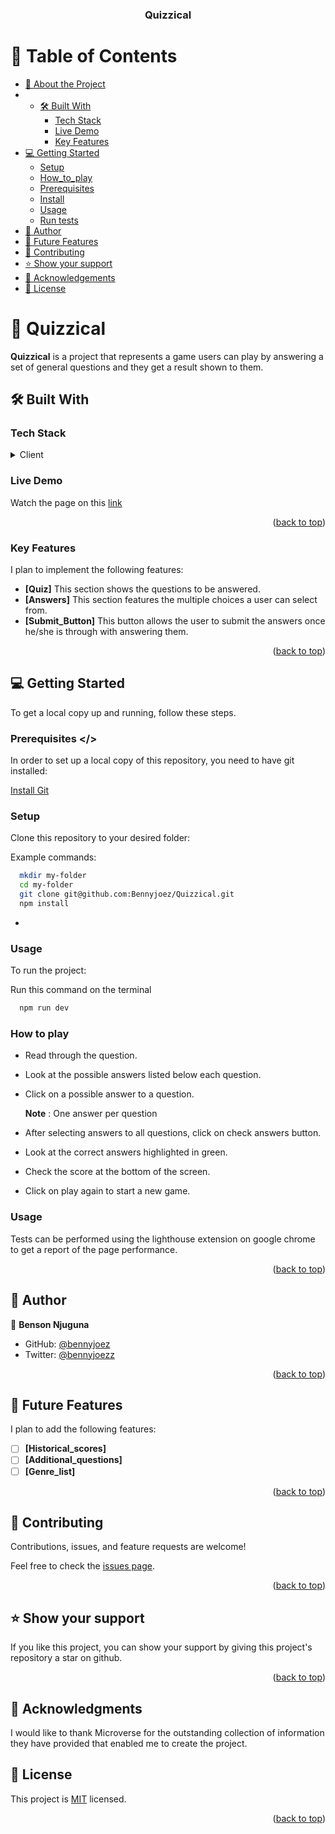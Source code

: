 <a name="readme-top"></a>

<div align="center">

  <h3><b>Quizzical</b></h3>

</div>

<!-- TABLE OF CONTENTS -->

# 📗 Table of Contents

- [📖 About the Project](#about-project)
- - [🛠 Built With](#built-with)
    - [Tech Stack](#tech-stack)
    - [Live Demo](#live-demo)
    - [Key Features](#key-features)
- [💻 Getting Started](#getting-started)
  - [Setup](#setup)
  - [How_to_play](#how-to-play)
  - [Prerequisites](#prerequisites)
  - [Install](#install)
  - [Usage](#usage)
  - [Run tests](#run-tests)
- [👥 Author](#author)
- [🔭 Future Features](#future-features)
- [🤝 Contributing](#contributing)
- [⭐️ Show your support](#support)
- [🙏 Acknowledgements](#acknowledgements)
- [📝 License](#license)

<!-- PROJECT DESCRIPTION -->

# 📖 Quizzical <a name="about-project"></a>

**Quizzical** is a project that represents a game users can play by answering a set of general questions and they get a result shown to them.

## 🛠 Built With <a name="built-with"></a>

### Tech Stack <a name="tech-stack"></a>


<details>
  <summary>Client</summary>
  <ul>
    <li><a href="https://reactjs.org/">HTML and CSS</a></li>
    <li><a href="https://reactjs.org/">React</a></li>
  </ul>
</details>

<!-- Live demo -->

### Live Demo <a name="live-demo"></a>
Watch the page on this [link](https://quizzical-scrimb.netlify.app/)

<p align="right">(<a href="#readme-top">back to top</a>)</p>

<!-- Key Features -->

### Key Features <a name="key-features"></a>
I plan to implement the following features: 
- **[Quiz]** 
This section shows the questions to be answered.
- **[Answers]**
This section features the multiple choices a user can select from. 
- **[Submit_Button]**
This button allows the user to submit the answers once he/she is through with answering them. 


<p align="right">(<a href="#readme-top">back to top</a>)</p>

<!-- GETTING STARTED -->

## 💻 Getting Started <a name="getting-started"></a>

To get a local copy up and running, follow these steps.

### Prerequisites <a name="prerequisites" ></>
In order to set up a local copy of this repository, you need to have git installed: 

[Install Git](https://git-scm.com/book/en/v2/Getting-Started-Installing-Git) <a name="install"></a>

### Setup <a name="setup"></a>

Clone this repository to your desired folder:


Example commands:

```sh
  mkdir my-folder
  cd my-folder
  git clone git@github.com:Bennyjoez/Quizzical.git
  npm install
```
-

### Usage <a name="usage"></a>

To run the project:

  Run this command on the terminal
  ```sh
    npm run dev
  ```

### How to play <a name="how-to-play"></a>
- Read through the question.
- Look at the possible answers listed below each question.
- Click on a possible answer to a question.  

     **Note** : One answer per question
- After selecting answers to all questions, click on check answers button.
- Look at the correct answers highlighted in green.
- Check the score at the bottom of the screen.
- Click on play again to start a new game.

### Usage <a name="run-tests"></a>
Tests can be performed using the lighthouse extension on google chrome to get a report of the page performance.

<p align="right">(<a href="#readme-top">back to top</a>)</p>

<!-- AUTHORS -->

## 👥 Author <a name="author"></a>

👤 **Benson Njuguna**

- GitHub: [@bennyjoez](https://github.com/bennyjoez)
- Twitter: [@bennyjoezz](https://twitter.com/bennyjoezz)


<p align="right">(<a href="#readme-top">back to top</a>)</p>

<!-- FUTURE FEATURES -->

## 🔭 Future Features <a name="future-features"></a>
I plan to add the following features:

- [ ] **[Historical_scores]**
- [ ] **[Additional_questions]**
- [ ] **[Genre_list]**

<p align="right">(<a href="#readme-top">back to top</a>)</p>

<!-- CONTRIBUTING -->

## 🤝 Contributing <a name="contributing"></a>

Contributions, issues, and feature requests are welcome!

Feel free to check the [issues page](https://github.com/Bennyjoez/Quizzical/issues).

<p align="right">(<a href="#readme-top">back to top</a>)</p>

<!-- SUPPORT -->

## ⭐️ Show your support <a name="support"></a>

If you like this project, you can show your support by giving this project's repository a star on github. 

<p align="right">(<a href="#readme-top">back to top</a>)</p>

<!-- ACKNOWLEDGEMENTS -->

## 🙏 Acknowledgments <a name="acknowledgements"></a>

I would like to thank Microverse for the outstanding collection of information they have provided that enabled me to create the project.


<!-- LICENSE -->

## 📝 License <a name="license"></a>

This project is [MIT]() licensed.

<p align="right">(<a href="#readme-top">back to top</a>)</p>